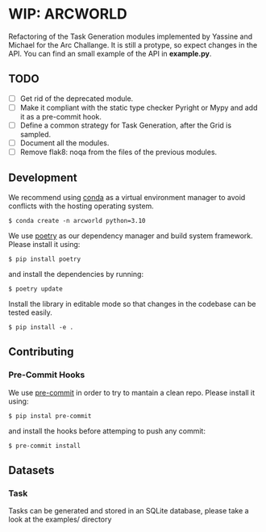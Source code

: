# WIP: ARCWORLD
Refactoring of the Task Generation modules implemented by Yassine and Michael
for the Arc Challange. It is still a protype, so expect changes in the API.
You can find an small example of the API in **example.py**.

## TODO
- [ ] Get rid of the deprecated module.
- [ ] Make it compliant with the static type checker Pyright or Mypy and add it as a pre-commit hook.
- [ ] Define a common strategy for Task Generation, after the Grid is sampled.
- [ ] Document all the modules.
- [ ] Remove flak8: noqa from the files of the previous modules.

## Development
We recommend using [conda](https://docs.conda.io/en/latest/) as a virtual
environment manager to avoid conflicts with the hosting operating system.
```shell
$ conda create -n arcworld python=3.10
```

We use [poetry](https://python-poetry.org/) as our dependency manager and build
system framework. Please install it using:
```shell
$ pip install poetry
```
and install the dependencies by running:
```shell
$ poetry update
```

Install the library in editable mode so that changes in the codebase
can be tested easily.

```shell
$ pip install -e .
```

## Contributing
### Pre-Commit Hooks
We use [pre-commit](https://pre-commit.com/) in order to try to mantain a clean repo.
Please install it using:
```shell
$ pip instal pre-commit
```
and install the hooks before attemping to push any commit:
```shell
$ pre-commit install
```

## Datasets

### Task
Tasks can be generated and stored in an SQLite database, please
take a look at the examples/ directory
